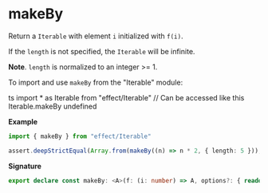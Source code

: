 # makeBy

Return a `Iterable` with element `i` initialized with `f(i)`.

If the `length` is not specified, the `Iterable` will be infinite.

**Note**. `length` is normalized to an integer >= 1.

To import and use `makeBy` from the "Iterable" module:

ts
import \* as Iterable from "effect/Iterable"
// Can be accessed like this
Iterable.makeBy
undefined

**Example**

```ts
import { makeBy } from "effect/Iterable"

assert.deepStrictEqual(Array.from(makeBy((n) => n * 2, { length: 5 })), [0, 2, 4, 6, 8])
```

**Signature**

```ts
export declare const makeBy: <A>(f: (i: number) => A, options?: { readonly length?: number }) => Iterable<A>
```
